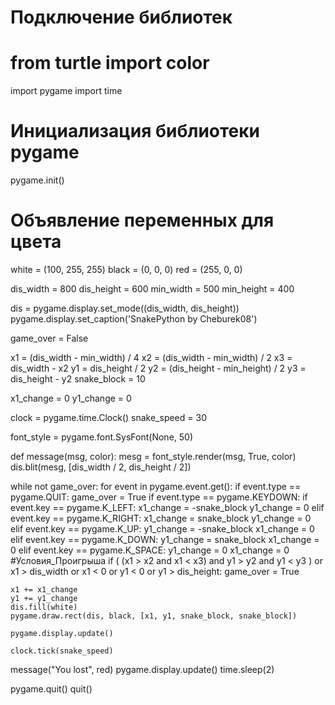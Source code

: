 # Подключение библиотек
# from turtle import color
import pygame
import time

# Инициализация библиотеки pygame
pygame.init()

# Объявление переменных для цвета
white = (100, 255, 255)
black = (0, 0, 0)
red = (255, 0, 0)

dis_width = 800
dis_height = 600
min_width = 500
min_height = 400

dis = pygame.display.set_mode((dis_width, dis_height))
pygame.display.set_caption('SnakePython by Cheburek08')

game_over = False

x1 = (dis_width - min_width) / 4
x2 = (dis_width - min_width) / 2
x3 = dis_width - x2
y1 = dis_height / 2
y2 = (dis_height - min_height) / 2
y3 = dis_height - y2
snake_block = 10

x1_change = 0
y1_change = 0

clock = pygame.time.Clock()
snake_speed = 30

font_style = pygame.font.SysFont(None, 50)


def message(msg, color):
    mesg = font_style.render(msg, True, color)
    dis.blit(mesg, [dis_width / 2, dis_height / 2])


while not game_over:
    for event in pygame.event.get():
        if event.type == pygame.QUIT:
            game_over = True
        if event.type == pygame.KEYDOWN:
            if event.key == pygame.K_LEFT:
                x1_change = -snake_block
                y1_change = 0
            elif event.key == pygame.K_RIGHT:
                x1_change = snake_block
                y1_change = 0
            elif event.key == pygame.K_UP:
                y1_change = -snake_block
                x1_change = 0
            elif event.key == pygame.K_DOWN:
                y1_change = snake_block
                x1_change = 0
            elif event.key == pygame.K_SPACE:
                y1_change = 0
                x1_change = 0
#Условия_Проигрыша
    if ( (x1 > x2 and x1 < x3) and y1 > y2 and y1 < y3 ) or x1 > dis_width or x1 < 0 or y1 < 0 or y1 > dis_height:
        game_over = True

    x1 += x1_change
    y1 += y1_change
    dis.fill(white)
    pygame.draw.rect(dis, black, [x1, y1, snake_block, snake_block])

    pygame.display.update()

    clock.tick(snake_speed)

message("You lost", red)
pygame.display.update()
time.sleep(2)

pygame.quit()
quit()
